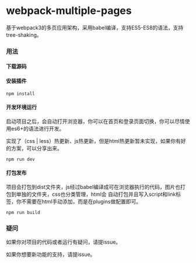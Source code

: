 # webpack-multiple-pages

基于webpack3的多页应用架构，采用babel编译，支持ES5-ES8的语法，支持tree-shaking。

### 用法

#### 下载源码

#### 安装插件

```npm
npm install
```

#### 开发环境运行

启动项目之后，会自动打开浏览器，你可以在首页和登录页面切换，你可以尽情使用es6+的语法进行开发。

实现了（css | less）热更新、js热更新，但是html热更新暂未实现，如果你有好的方案，可以分享出来。

```npm
npm run dev
```

#### 打包发布

项目会打包到dist文件夹，js经过babel编译成可在浏览器执行的代码，图片也打包到单独的文件夹，css也分类管理，html会
自动打包并且写入script和link标签，你不需要在html手动添加，而是在plugins做配置即可。

```npm
npm run build
```

### 疑问

如果你对项目的代码或者运行有疑问，请提issue。

如果你想要新功能的支持，请提issue。